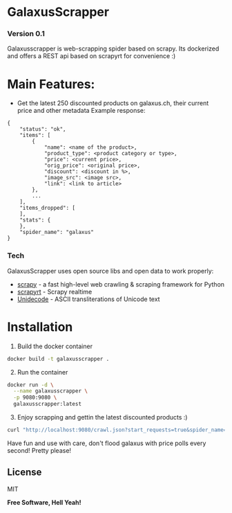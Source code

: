 # GalaxusScrapper
### Version 0.1

Galaxusscrapper is web-scrapping spider based on scrapy.
Its dockerized and offers a REST api based on scrapyrt for convenience :)


# Main Features:

  - Get the latest 250 discounted products on galaxus.ch, their current price and other metadata
Example response:
```
{
	"status": "ok",
	"items": [
		{
			"name": <name of the product>,
			"product_type": <product category or type>,
			"price": <current price>,
			"orig_price": <original price>,
			"discount": <discount in %>,
			"image_src": <image src>,
			"link": <link to article>
		},
        ...
	],
	"items_dropped": [
	],
	"stats": {
	},
	"spider_name": "galaxus"
}
```


### Tech

GalaxusScrapper uses open source libs and open data to work properly:

* [scrapy](https://github.com/scrapy/scrapy) - a fast high-level web crawling & scraping framework for Python
* [scrapyrt](https://github.com/scrapinghub/scrapyrt) - Scrapy realtime
* [Unidecode](https://pypi.org/project/Unidecode/) - ASCII transliterations of Unicode text


# Installation
1) Build the docker container
```sh
docker build -t galaxusscrapper .
```
2) Run the container
```sh
docker run -d \
  --name galaxusscrapper \
  -p 9080:9080 \
  galaxusscrapper:latest
```
3) Enjoy scrapping and gettin the latest discounted products :)
```sh
curl "http://localhost:9080/crawl.json?start_requests=true&spider_name=galaxus"
```


Have fun and use with care, don't flood galaxus with price polls every second! Pretty please!

License
----

MIT

**Free Software, Hell Yeah!**
